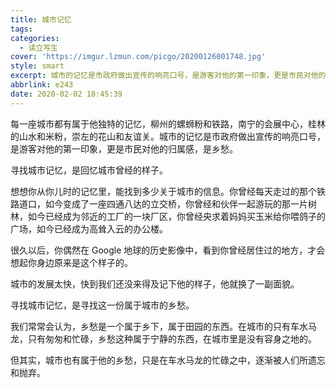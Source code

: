 ```yaml
---
title: 城市记忆
tags:
categories:
  - 读立写生
cover: 'https://imgur.lzmun.com/picgo/20200126001748.jpg'
style: smart
excerpt: 城市的记忆是市政府做出宣传的响亮口号，是游客对他的第一印象，更是市民对他的归属感，是乡愁。
abbrlink: e243
date: 2020-02-02 18:45:39
---
```


每一座城市都有属于他独特的记忆，柳州的螺蛳粉和铁路，南宁的会展中心，桂林的山水和米粉，崇左的花山和友谊关。城市的记忆是市政府做出宣传的响亮口号，是游客对他的第一印象，更是市民对他的归属感，是乡愁。

寻找城市记忆，是回忆城市曾经的样子。

想想你从你儿时的记忆里，能找到多少关于城市的信息。你曾经每天走过的那个铁路道口，如今变成了一座四通八达的立交桥，你曾经和伙伴一起游玩的那一片树林，如今已经成为邻近的工厂的一块厂区，你曾经央求着妈妈买玉米给你喂鸽子的广场，如今已经成为高耸入云的办公楼。

很久以后，你偶然在 Google 地球的历史影像中，看到你曾经居住过的地方，才会想起你身边原来是这个样子的。

城市的发展太快，快到我们还没来得及记下他的样子，他就换了一副面貌。

寻找城市记忆，是寻找这一份属于城市的乡愁。

我们常常会认为，乡愁是一个属于乡下，属于田园的东西。在城市的只有车水马龙，只有匆匆和忙碌，乡愁这种属于宁静的东西，在城市里是没有容身之地的。

但其实，城市也有属于他的乡愁，只是在车水马龙的忙碌之中，逐渐被人们所遗忘和抛弃。
